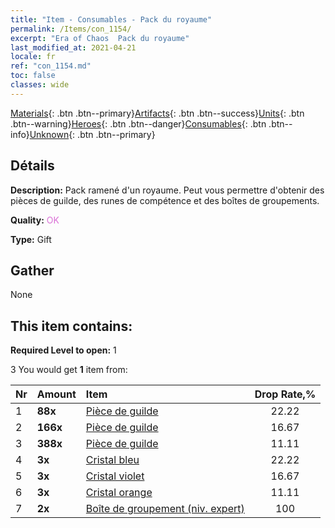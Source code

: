 ```yaml
---
title: "Item - Consumables - Pack du royaume"
permalink: /Items/con_1154/
excerpt: "Era of Chaos  Pack du royaume"
last_modified_at: 2021-04-21
locale: fr
ref: "con_1154.md"
toc: false
classes: wide
---
```

 [Materials](/fr/Items/){: .btn .btn--primary}[Artifacts](/fr/Items/Artifacts/){: .btn .btn--success}[Units](/fr/Items/Units/){: .btn .btn--warning}[Heroes](/fr/Items/Heroes/){: .btn .btn--danger}[Consumables](/fr/Items/Consumables/){: .btn .btn--info}[Unknown](/fr/Items/Unknown/){: .btn .btn--primary}

## Détails
 **Description:** Pack ramené d'un royaume. Peut vous permettre d'obtenir des pièces de guilde, des runes de compétence et des boîtes de groupements.

 **Quality:** <span style="color: #DA70D6">OK</span>

 **Type:** Gift

## Gather

  None

## This item contains:

 **Required Level to open:** 1

 3 You would get **1** item  from:

  | Nr | Amount |     Item    | Drop Rate,% |
  |:---|:-------|:------------|:---------:|
  | 1 |  **88x** | [Pièce de guilde](/fr/Items/con_896/) | 22.22 | 
  | 2 |  **166x** | [Pièce de guilde](/fr/Items/con_896/) | 16.67 | 
  | 3 |  **388x** | [Pièce de guilde](/fr/Items/con_896/) | 11.11 | 
  | 4 |  **3x** | [Cristal bleu](/fr/Items/con_716/) | 22.22 | 
  | 5 |  **3x** | [Cristal violet](/fr/Items/con_720/) | 16.67 | 
  | 6 |  **3x** | [Cristal orange](/fr/Items/con_730/) | 11.11 | 
  | 7 |  **2x** | [Boîte de groupement (niv. expert)](/fr/Items/con_776/) | 100 | 
